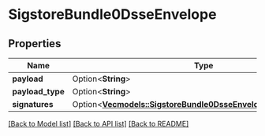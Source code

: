 # SigstoreBundle0DsseEnvelope

## Properties

Name | Type | Description | Notes
------------ | ------------- | ------------- | -------------
**payload** | Option<**String**> |  | [optional]
**payload_type** | Option<**String**> |  | [optional]
**signatures** | Option<[**Vec<models::SigstoreBundle0DsseEnvelopeSignaturesInner>**](sigstore_bundle_0_dsseEnvelope_signatures_inner.md)> |  | [optional]

[[Back to Model list]](../README.md#documentation-for-models) [[Back to API list]](../README.md#documentation-for-api-endpoints) [[Back to README]](../README.md)


